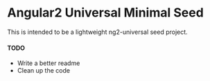 Angular2 Universal Minimal Seed
===============================

This is intended to be a lightweight ng2-universal seed project.

#### TODO
- Write a better readme
- Clean up the code
